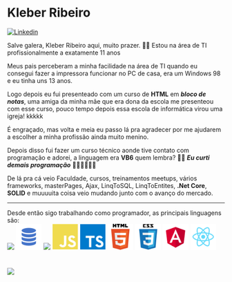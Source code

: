 <!--<img src="https://github.com/KleberRibeiro89/kleberribeiro89/blob/main/Kleber.jpg?raw=true" />-->

<h1>Kleber Ribeiro</h1>

[![Linkedin](https://img.shields.io/badge/LinkedIn-blue?style=for-the-badge&logo=Linkedin)](https://www.linkedin.com/in/kleber-ribeiro-00667b7//)

Salve galera, Kleber Ribeiro aqui, muito prazer.  👊🏿
Estou na área de TI profissionalmente a exatamente 11 anos

Meus pais perceberam a minha facilidade na área de TI quando eu consegui fazer a impressora funcionar no PC de casa, era um Windows 98 e eu tinha uns 13 anos.

Logo depois eu fui presenteado com um curso de **HTML** em ***bloco de notas***, uma amiga da minha mãe que era dona da escola me presenteou com esse curso, pouco tempo depois essa escola de informática virou uma igreja! kkkkk

É engraçado, mas volta e meia eu passo lá pra agradecer por me ajudarem a escolher a minha profissão ainda muito menino.

Depois disso fui fazer um curso técnico aonde tive contato com programação e adorei, a linguagem era **VB6** quem lembra? 👴🏿 ***Eu curti demais programação*** 👍🏿👍🏿👍🏿

De lá pra cá veio Faculdade, cursos, treinamentos meetups, vários frameworks, masterPages, Ajax,  LinqToSQL, LinqToEntites, **.Net Core**, **SOLID**  e muuuuita coisa veio mudando junto com o avanço do mercado.
<hr />
Desde então sigo trabalhando como programador, as principais linguagens são: 
<br>
<code><img height="60px" src="https://cdn.jsdelivr.net/gh/devicons/devicon/icons/dotnetcore/dotnetcore-original.svg"></code>
<code><img height="60px" src="https://raw.githubusercontent.com/github/explore/80688e429a7d4ef2fca1e82350fe8e3517d3494d/topics/sql/sql.png"></code>
<code><img height="60px" src="https://cdn.jsdelivr.net/gh/devicons/devicon/icons/oracle/oracle-original.svg"></code>
<code><img height="60px" src="https://raw.githubusercontent.com/devicons/devicon/master/icons/javascript/javascript-plain.svg"></code>
<code><img height="60px" src="https://raw.githubusercontent.com/devicons/devicon/master/icons/typescript/typescript-plain.svg"></code>
<code><img height="60px" src="https://raw.githubusercontent.com/github/explore/80688e429a7d4ef2fca1e82350fe8e3517d3494d/topics/html/html.png"></code>
<code><img height="60px" src="https://raw.githubusercontent.com/github/explore/80688e429a7d4ef2fca1e82350fe8e3517d3494d/topics/css/css.png"></code>
<code><img height="60px" src="https://raw.githubusercontent.com/github/explore/80688e429a7d4ef2fca1e82350fe8e3517d3494d/topics/angular/angular.png"></code>
<code><img height="60px" src="https://raw.githubusercontent.com/github/explore/80688e429a7d4ef2fca1e82350fe8e3517d3494d/topics/react/react.png"></code>

#
 <div>
  <a href="https://github.com/kleberribeiro89">
    <!--<img height="200em" src="https://github-readme-stats.vercel.app/api?username=kleberribeiro89&show_icons=true&theme=dark&include_all_commits=true&count_private=true"/>-->
    <img height="200em" src="https://github-readme-stats.vercel.app/api/top-langs/?username=kleberribeiro89&layout=compact&langs_count=7&theme=dark"/>
  </a>
</div>

<!--![](https://komarev.com/ghpvc/?username=kleberribeiro89&color=006bed)-->
